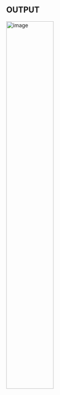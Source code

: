 ## OUTPUT

<img width=50% alt="image" src="https://github.com/mvharsh/Web-Technology/assets/111365320/1de933b6-cdf0-40c3-abe6-bab5f36cc6e9">

